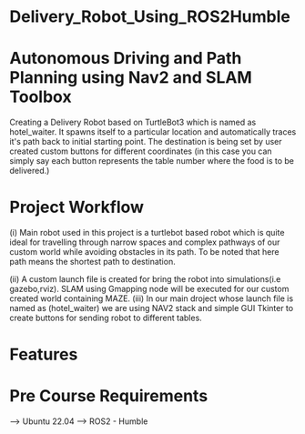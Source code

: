 # Delivery_Robot_Using_ROS2Humble

# Autonomous Driving and Path Planning using Nav2 and SLAM Toolbox
Creating a Delivery Robot based on TurtleBot3 which is named as hotel_waiter. It spawns itself to a particular location and automatically traces it's path back to initial starting point. The destination is being set by user created custom buttons for different coordinates (in this case you can simply say each button represents the table number where the food is to be delivered.)

# Project Workflow
(i) Main robot used in this project is a turtlebot based robot which is quite ideal for travelling through narrow spaces and complex pathways of our custom world while avoiding obstacles in its path. To be noted that here path means the shortest path to destination.

(ii) A custom launch file is created for bring the robot into simulations(i.e gazebo,rviz). SLAM using Gmapping node will be executed for our custom created world containing MAZE.
(iii) In our main droject whose launch file is named as (hotel_waiter) we are using NAV2 stack and simple GUI Tkinter to create buttons for sending robot to different tables.

# Features



# Pre Course Requirements
--> Ubuntu 22.04
--> ROS2 - Humble
